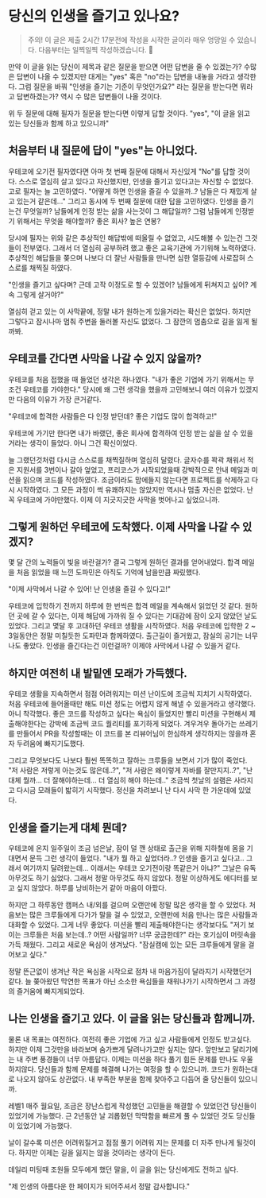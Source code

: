 # 당신의 인생을 즐기고 있나요?
> 주의! 이 글은 제출 2시간 17분전에 작성을 시작한 글이라 매우 엉망일 수 있습니다. 다음부터는 일찍일찍 작성하겠습니다. 🙇

만약 이 글을 읽는 당신이 제목과 같은 질문을 받으면 어떤 답변을 줄 수 있겠는가? 수많은 답변이 나올 수 있겠지만 대게는 "yes" 혹은 "no"라는 답변을 내놓을 거라고 생각한다.
그럼 질문을 바꿔 "인생을 즐기는 기준이 무엇인가요?" 라는 질문을 받는다면 뭐라고 답변하겠는가? 역시 수 많은 답변들이 나올 것이다.

위 두 질문에 대해 필자가 질문을 받는다면 이렇게 답할 것이다. "yes", "이 글을 읽고 있는 당신들과 함께 하고 있으니까"

## 처음부터 내 질문에 답이 "yes"는 아니었다.
우테코에 오기전 필자였다면 아마 첫 번째 질문에 대해서 자신있게 "No"를 답할 것이다. 스스로 열심히 살고 있다고 자신했지만, 인생을 즐기고 있다고는 자신할 수 없었다. 고로 필자는 늘 고민하였다. "어떻게 하면 인생을 즐길 수 있을까..? 남들은 다 재밌게 살고 있는거 같은데..."
그리고 동시에 두 번째 질문에 대한 답을 고민하였다. 인생을 즐기는건 무엇일까? 남들에게 인정 받는 삶을 사는것이 그 해답일까? 그럼 남들에게 인정받기 위해서는 무엇을 해야할까? 좋은 회사? 높은 연봉?

당시에 필자는 위와 같은 추상적인 해답밖에 떠올릴 수 없었고, 시도해볼 수 있는건 그것들이 전부였다. 그래서 더 열심히 공부하려 했고 좋은 교육기관에 가기위해 노력하였다. 추상적인 해답들을 쫒으며 나보다 더 잘난 사람들을 만나면 심한 열등감에 사로잡혀 스스로를 채찍질 하였다.

"인생을 즐기고 싶다며? 근데 고작 이정도로 할 수 있겠어? 남들에게 뒤쳐지고 싶어? 계속 그렇게 살거야?"

열심히 걷고 있는 이 사막끝에, 정말 내가 원하는게 있을거라는 확신은 없었다. 하지만 그렇다고 잠시나마 멈춰 주변을 둘러볼 자신도 없었다. 그 잠깐의 멈춤으로 길을 잃게 될까봐.

## 우테코를 간다면 사막을 나갈 수 있지 않을까?
우테코를 처음 접했을 때 들었던 생각은 하나였다. "내가 좋은 기업에 가기 위해서는 무조건 우테코를 가야한다." 당시에 왜 그런 생각을 했을까 고민해보니 여러 이유가 있겠지만 다음의 이유가 가장 큰거같다.

"우테코에 합격한 사람들은 다 인정 받던데? 좋은 기업도 많이 합격하고!"

우테코에 가기만 한다면 내가 바랬던, 좋은 회사에 합격하여 인정 받는 삶을 살 수 있을거라는 생각이 들었다. 아니 그건 확신이었다.

늘 그랬던것처럼 다시금 스스로를 채찍질하며 열심히 달렸다. 글자수를 꽉곽 채워서 적은 지원서를 3번이나 갈아 엎었고, 프리코스가 시작되었을때 강박적으로 안내 메일과 미션을 읽으며 코드를 작성하였다.
조금이라도 맘에들지 않는다면 프로젝트를 삭제하고 다시 시작하였다. 그 모든 과정이 썩 유쾌하지는 않았지만 역시나 멈출 자신은 없었다. 난 꼭 우테코에 가야만했다. 이제 이 지긋지긋한 사막을 벗어나고 싶었으니까.

## 그렇게 원하던 우테코에 도착했다. 이제 사막을 나갈 수 있겠지?
몇 달 간의 노력들이 빛을 바란걸가? 결국 그렇게 원하던 결과를 얻어내었다. 합격 메일을 처음 읽었을 때 느낀 도파민은 아직도 기억에 남을만큼 짜맀했다.

"이제 사막에서 나갈 수 있어! 난 인생을 즐길 수 있다고!"

우테코에 입학하기 전까지 하루에 한 번씩은 합격 메일을 계속해서 읽었던 것 같다. 원하던 곳에 갈 수 있다는, 이제 해답에 가까워 질 수 있다는 기대감에 잠이 오지 않았던 날도 있었다. 그리고 몇달 후 고대하던 우테코 생활을 시작하였다.
처음 우테코에 입학한 2 ~ 3일동안은 정말 미칠듯한 도파민과 함께하였다. 출근길이 즐거웠고, 잠실의 공기는 너무나도 좋았다. 인생을 즐긴다는건 이런걸까? 이제야 사막에서 나갈 수 있을거 같다.

## 하지만 여전히 내 발밑엔 모래가 가득했다.
우테코 생활을 지속하면서 점점 어려워지는 미션 난이도에 조금씩 지치기 시작하였다. 처음 우테코에 들어올때만 해도 미션 정도는 어렵지 않게 해낼 수 있을거라고 생각했다. 아니 착각했다. 
좋은 코드를 작성하고 싶다는 욕심이 들었지만 빨리 미션을 구현해서 제출해야한다는 강박에 조금씩 코드 퀄리티를 포기하게 되었다. 겨우겨우 돌아가는 쓰레기를 만들어서 PR을 작성할때는 이 코드를 본 리뷰어님이 한심하게 생각하지는 않을까 혼자 두려움에 빠지기도했다.

그리고 무엇보다도 나보다 훨씬 똑똑하고 잘하는 크루들을 보면서 기가 많이 죽었다. "저 사람은 저렇게 아는것도 많은데..?", "저 사람은 왜이렇게 자바를 잘만지지..?", "난 대체 뭘까... 더 잘해야하는데... 더 열심히 해야 하는데.."
조금씩 첫날의 설램은 사라지고 다시금 모래들이 밟히기 시작했다. 정신을 차려보니 난 다시 사막 한 가운데에 있었다.

## 인생을 즐기는게 대체 뭔데?
우테코에 온지 일주일이 조금 넘은날, 잠이 덜 깬 상태로 출근을 위해 지하철에 몸을 기대면서 문득 그런 생각이 들었다. "내가 뭘 하고 싶었더라..? 인생을 즐기고 싶다고.. 그래서 여기까지 달려왔는데... 이래서는 우테코 오기전이랑 똑같은거 아냐?"
그날은 유독 아무것도 하기 싫었다. 그래서 정말 아무것도 하지 않았다. 정말 이상하게도 에디터를 보고 싶지 않았다. 하루를 낭비하는거 같아 마음이 아팠다.

하지만 그 하루동안 캠퍼스 내/외를 걸으며 오랜만에 정말 많은 생각을 할 수 있었다. 처음보는 많은 크루들에게 다가가 말을 걸 수 있었고, 오랜만에 처음 만나는 많은 사람들과 대화할 수 있었다. 그게 너무 좋았다.
미션을 빨리 제출해야한다는 생각보다도 "저기 보이는 크루들은 처음 보는데..? 어떤 사람일까? 너무 궁금한데?" 라는 호기심이 머릿속을 가득 채웠다. 그리고 새로운 욕심이 생겨났다. "잠실캠에 있는 모든 크루들에게 말을 걸어보고 싶다."

정말 뜬근없이 생겨난 작은 욕심을 시작으로 점차 내 마음가짐이 달라지기 시작했던거 같다. 늘 쫒아왔던 막연한 목표가 아닌 소소한 욕심들을 채워나가기 시작하면서 그 과정의 즐거움에 빠지게되었다.

## 나는 인생을 즐기고 있다. 이 글을 읽는 당신들과 함께니까.
물론 내 목표는 여전하다. 여전히 좋은 기업에 가고 싶고 사람들에게 인정도 받고싶다. 하지만 이제 그것만을 바라보며 숨가쁘게 달려나가고만 싶지는 않다. 앞만보고 달리기에는 내 주변 풍경들이 너무 아름답다.
이제는 미션을 하다 풀기 힘든 문제를 만나도 우울하지않다. 당신들과 함께 문제를 해결해 나가는 여정을 할 수 있으니까.
코드가 원하는대로 나오지 않아도 상관없다. 내 부족한 부분을 함께 찾아주고 다듬어 줄 당신들이 있으니까.

레벨1 매주 월요일, 조금은 장난스럽게 작성했던 고민들을 해결할 수 있었던건 당신들이 있었기에 가능했다. 근 2년동안 날 괴롭혔던 막막함을 빠르게 풀 수 있었던 것도 당신들이 있었기에 가능했다.

날이 갈수록 미션은 어려워질거고 점점 풀기 어려워 지는 문제를 더 자주 만나게 될것이다. 하지만 이제는 길을 잃지는 않을 것이라는 생각이 든다.

데일리 미팅때 조원들 모두에게 했던 말을, 이 글을 읽는 당신에게도 전하고 싶다.

"제 인생의 아름다운 한 페이지가 되어주셔서 정말 감사합니다."
